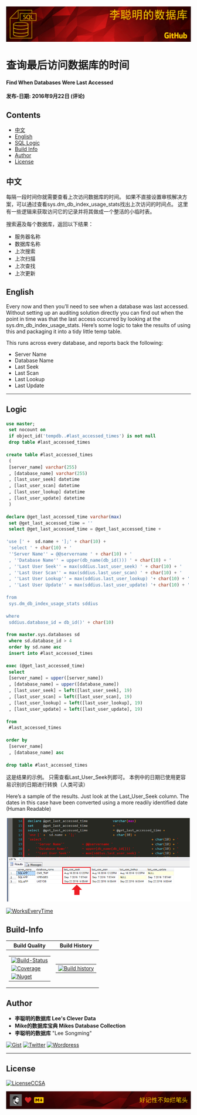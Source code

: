 ![CLEVER DATA GIT REPO](https://raw.githubusercontent.com/LiCongMingDeShujuku/git-resources/master/0-clever-data-github.png "李聪明的数据库")

# 查询最后访问数据库的时间
#### Find When Databases Were Last Accessed
**发布-日期: 2016年9月22日 (评论)**


## Contents

- [中文](#中文)
- [English](#English)
- [SQL Logic](#Logic)
- [Build Info](#Build-Info)
- [Author](#Author)
- [License](#License) 


## 中文
每隔一段时间你就需要查看上次访问数据库的时间。 如果不直接设置审核解决方案，可以通过查看sys.dm_db_index_usage_stats找出上次访问的时间点。 这里有一些逻辑来获取访问它的记录并将其做成一个整洁的小临时表。

搜索遍及每个数据库，返回以下结果：

- 服务器名称
- 数据库名称
- 上次搜索
- 上次扫描
- 上次查找
- 上次更新



## English
Every now and then you’ll need to see when a database was last accessed. Without setting up an auditing solution directly you can find out when the point in time was that the last access occurred by looking at the sys.dm_db_index_usage_stats. Here’s some logic to take the results of using this and packaging it into a tidy little temp table.

This runs across every database, and reports back the following:

- Server Name
- Database Name
- Last Seek
- Last Scan
- Last Lookup
- Last Update

---
## Logic
```SQL
use master;
 set nocount on
 if object_id('tempdb..#last_accessed_times') is not null
 drop table #last_accessed_times
 
create table #last_accessed_times
 (
 [server_name] varchar(255)
 , [database_name] varchar(255)
 , [last_user_seek] datetime
 , [last_user_scan] datetime
 , [last_user_lookup] datetime
 , [last_user_update] datetime
 )
 
declare @get_last_accessed_time varchar(max)
 set @get_last_accessed_time = ''
 select @get_last_accessed_time = @get_last_accessed_time +
 
'use [' +  sd.name + '];' + char(10) +
 'select ' + char(10) + '
 ''Server Name'' = @@servername ' + char(10) + '
 , ''Database Name'' = upper(db_name(db_id())) ' + char(10) + '
 , ''Last User Seek'' = max(sddius.last_user_seek) ' + char(10) + '
 , ''Last User Scan'' = max(sddius.last_user_scan) ' + char(10) + '
 , ''Last User Lookup'' = max(sddius.last_user_lookup) '+ char(10) + '
 , ''Last User Update'' = max(sddius.last_user_update) '+ char(10) + '
 
from
 sys.dm_db_index_usage_stats sddius
 
where
 sddius.database_id = db_id()' + char(10)
 
from master.sys.databases sd
 where sd.database_id > 4
 order by sd.name asc
 insert into #last_accessed_times
 
exec (@get_last_accessed_time)
 select
 [server_name] = upper([server_name])
 , [database_name] = upper([database_name])
 , [last_user_seek] = left([last_user_seek], 19)
 , [last_user_scan] = left([last_user_scan], 19)
 , [last_user_lookup] = left([last_user_lookup], 19)
 , [last_user_update] = left([last_user_update], 19)
 
from
 #last_accessed_times
 
order by
 [server_name]
 , [database_name] asc
 
drop table #last_accessed_times


```
这是结果的示例。 只需查看Last_User_Seek列即可。 本例中的日期已使用更容易识别的日期进行转换（人类可读）

Here’s a sample of the results. Just look at the Last_User_Seek column. The dates in this case have been converted using a more readily identified date (Human Readable)

![#](images/find-when-sql-databases-were-last-accessed-a.png?raw=true "#")

[![WorksEveryTime](https://forthebadge.com/images/badges/60-percent-of-the-time-works-every-time.svg)](https://shitday.de/)

## Build-Info

| Build Quality | Build History |
|--|--|
|<table><tr><td>[![Build-Status](https://ci.appveyor.com/api/projects/status/pjxh5g91jpbh7t84?svg?style=flat-square)](#)</td></tr><tr><td>[![Coverage](https://coveralls.io/repos/github/tygerbytes/ResourceFitness/badge.svg?style=flat-square)](#)</td></tr><tr><td>[![Nuget](https://img.shields.io/nuget/v/TW.Resfit.Core.svg?style=flat-square)](#)</td></tr></table>|<table><tr><td>[![Build history](https://buildstats.info/appveyor/chart/tygerbytes/resourcefitness)](#)</td></tr></table>|

## Author

- **李聪明的数据库 Lee's Clever Data**
- **Mike的数据库宝典 Mikes Database Collection**
- **李聪明的数据库** "Lee Songming"

[![Gist](https://img.shields.io/badge/Gist-李聪明的数据库-<COLOR>.svg)](https://gist.github.com/congmingshuju)
[![Twitter](https://img.shields.io/badge/Twitter-mike的数据库宝典-<COLOR>.svg)](https://twitter.com/mikesdatawork?lang=en)
[![Wordpress](https://img.shields.io/badge/Wordpress-mike的数据库宝典-<COLOR>.svg)](https://mikesdatawork.wordpress.com/)

---
## License
[![LicenseCCSA](https://img.shields.io/badge/License-CreativeCommonsSA-<COLOR>.svg)](https://creativecommons.org/share-your-work/licensing-types-examples/)

![Lee Songming](https://raw.githubusercontent.com/LiCongMingDeShujuku/git-resources/master/1-clever-data-github.png "李聪明的数据库")

